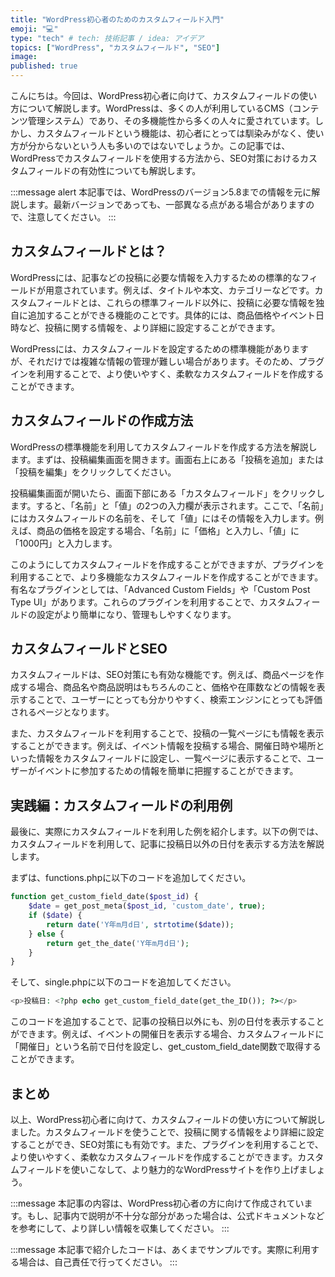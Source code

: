 ```yaml
---
title: "WordPress初心者のためのカスタムフィールド入門"
emoji: "💻"
type: "tech" # tech: 技術記事 / idea: アイデア
topics: ["WordPress", "カスタムフィールド", "SEO"]
image: 
published: true
---
```


こんにちは。今回は、WordPress初心者に向けて、カスタムフィールドの使い方について解説します。WordPressは、多くの人が利用しているCMS（コンテンツ管理システム）であり、その多機能性から多くの人々に愛されています。しかし、カスタムフィールドという機能は、初心者にとっては馴染みがなく、使い方が分からないという人も多いのではないでしょうか。この記事では、WordPressでカスタムフィールドを使用する方法から、SEO対策におけるカスタムフィールドの有効性についても解説します。

:::message alert
本記事では、WordPressのバージョン5.8までの情報を元に解説します。最新バージョンであっても、一部異なる点がある場合がありますので、注意してください。
:::

## カスタムフィールドとは？

WordPressには、記事などの投稿に必要な情報を入力するための標準的なフィールドが用意されています。例えば、タイトルや本文、カテゴリーなどです。カスタムフィールドとは、これらの標準フィールド以外に、投稿に必要な情報を独自に追加することができる機能のことです。具体的には、商品価格やイベント日時など、投稿に関する情報を、より詳細に設定することができます。

WordPressには、カスタムフィールドを設定するための標準機能がありますが、それだけでは複雑な情報の管理が難しい場合があります。そのため、プラグインを利用することで、より使いやすく、柔軟なカスタムフィールドを作成することができます。

## カスタムフィールドの作成方法

WordPressの標準機能を利用してカスタムフィールドを作成する方法を解説します。まずは、投稿編集画面を開きます。画面右上にある「投稿を追加」または「投稿を編集」をクリックしてください。

投稿編集画面が開いたら、画面下部にある「カスタムフィールド」をクリックします。すると、「名前」と「値」の2つの入力欄が表示されます。ここで、「名前」にはカスタムフィールドの名前を、そして「値」にはその情報を入力します。例えば、商品の価格を設定する場合、「名前」に「価格」と入力し、「値」に「1000円」と入力します。

このようにしてカスタムフィールドを作成することができますが、プラグインを利用することで、より多機能なカスタムフィールドを作成することができます。有名なプラグインとしては、「Advanced Custom Fields」や「Custom Post Type UI」があります。これらのプラグインを利用することで、カスタムフィールドの設定がより簡単になり、管理もしやすくなります。

## カスタムフィールドとSEO

カスタムフィールドは、SEO対策にも有効な機能です。例えば、商品ページを作成する場合、商品名や商品説明はもちろんのこと、価格や在庫数などの情報を表示することで、ユーザーにとっても分かりやすく、検索エンジンにとっても評価されるページとなります。

また、カスタムフィールドを利用することで、投稿の一覧ページにも情報を表示することができます。例えば、イベント情報を投稿する場合、開催日時や場所といった情報をカスタムフィールドに設定し、一覧ページに表示することで、ユーザーがイベントに参加するための情報を簡単に把握することができます。

## 実践編：カスタムフィールドの利用例

最後に、実際にカスタムフィールドを利用した例を紹介します。以下の例では、カスタムフィールドを利用して、記事に投稿日以外の日付を表示する方法を解説します。

まずは、functions.phpに以下のコードを追加してください。

```php
function get_custom_field_date($post_id) {
    $date = get_post_meta($post_id, 'custom_date', true);
    if ($date) {
        return date('Y年m月d日', strtotime($date));
    } else {
        return get_the_date('Y年m月d日');
    }
}
```

そして、single.phpに以下のコードを追加してください。

```php
<p>投稿日: <?php echo get_custom_field_date(get_the_ID()); ?></p>
```

このコードを追加することで、記事の投稿日以外にも、別の日付を表示することができます。例えば、イベントの開催日を表示する場合、カスタムフィールドに「開催日」という名前で日付を設定し、get_custom_field_date関数で取得することができます。

## まとめ

以上、WordPress初心者に向けて、カスタムフィールドの使い方について解説しました。カスタムフィールドを使うことで、投稿に関する情報をより詳細に設定することができ、SEO対策にも有効です。また、プラグインを利用することで、より使いやすく、柔軟なカスタムフィールドを作成することができます。カスタムフィールドを使いこなして、より魅力的なWordPressサイトを作り上げましょう。

:::message
本記事の内容は、WordPress初心者の方に向けて作成されています。もし、記事内で説明が不十分な部分があった場合は、公式ドキュメントなどを参考にして、より詳しい情報を収集してください。
:::

:::message
本記事で紹介したコードは、あくまでサンプルです。実際に利用する場合は、自己責任で行ってください。
:::
